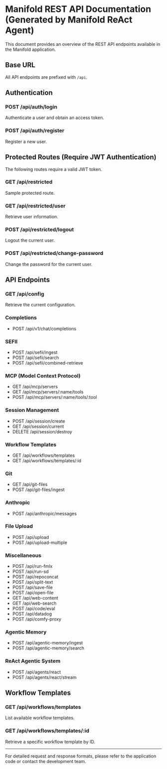 # Manifold REST API Documentation (Generated by Manifold ReAct Agent)

This document provides an overview of the REST API endpoints available in the Manifold application.

## Base URL
All API endpoints are prefixed with `/api`.

## Authentication

### POST /api/auth/login
Authenticate a user and obtain an access token.

### POST /api/auth/register
Register a new user.

## Protected Routes (Require JWT Authentication)

The following routes require a valid JWT token.

### GET /api/restricted
Sample protected route.

### GET /api/restricted/user
Retrieve user information.

### POST /api/restricted/logout
Logout the current user.

### POST /api/restricted/change-password
Change the password for the current user.

## API Endpoints

### GET /api/config
Retrieve the current configuration.

### Completions
- POST /api/v1/chat/completions

### SEFII
- POST /api/sefii/ingest
- POST /api/sefii/search
- POST /api/sefii/combined-retrieve

### MCP (Model Context Protocol)
- GET /api/mcp/servers
- GET /api/mcp/servers/:name/tools
- POST /api/mcp/servers/:name/tools/:tool

### Session Management
- POST /api/session/create
- GET /api/session/current
- DELETE /api/session/destroy

### Workflow Templates
- GET /api/workflows/templates
- GET /api/workflows/templates/:id

### Git
- GET /api/git-files
- POST /api/git-files/ingest

### Anthropic
- POST /api/anthropic/messages

### File Upload
- POST /api/upload
- POST /api/upload-multiple

### Miscellaneous
- POST /api/run-fmlx
- POST /api/run-sd
- POST /api/repoconcat
- POST /api/split-text
- POST /api/save-file
- POST /api/open-file
- GET /api/web-content
- GET /api/web-search
- POST /api/code/eval
- POST /api/datadog
- POST /api/comfy-proxy

### Agentic Memory
- POST /api/agentic-memory/ingest
- POST /api/agentic-memory/search

### ReAct Agentic System
- POST /api/agents/react
- POST /api/agents/react/stream

## Workflow Templates

### GET /api/workflows/templates
List available workflow templates.

### GET /api/workflows/templates/:id
Retrieve a specific workflow template by ID.

---

For detailed request and response formats, please refer to the application code or contact the development team.
